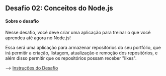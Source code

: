 ## Desafio 02: Conceitos do Node.js

#### Sobre o desafio
Nesse desafio, você deve criar uma aplicação para treinar o que você aprendeu até agora no Node.js!

Essa será uma aplicação para armazenar repositórios do seu portfólio, que irá permitir a criação, listagem, atualização e remoção dos repositórios, e além disso permitir que os repositórios possam receber "likes".

--> [Instruções do Desafio](https://github.com/Rocketseat/bootcamp-gostack-desafios/tree/master/desafio-conceitos-nodejs#rocket-sobre-o-desafio)
